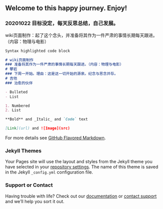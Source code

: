 ## Welcome to this happy journey. Enjoy!
### 20201022 目标没定，每天反思总结，自己发展。
wiki页面制作：起了这个念头，并准备将其作为一件严肃的事情长期每天跟进。（内容：物理与电影）



```markdown
Syntax highlighted code block

# wiki页面制作
### 准备将其作为一件严肃的事情长期每天跟进。（内容：物理与电影）
# 攀岩
### 下周一开始。理由：这是这一切开始的源泉。纪念与思念并存。
# 吉他
### 治愈的伙伴

- Bulleted
- List

1. Numbered
2. List

**Bold** and _Italic_ and `Code` text

[Link](url) and ![Image](src)
```

For more details see [GitHub Flavored Markdown](https://guides.github.com/features/mastering-markdown/).

### Jekyll Themes

Your Pages site will use the layout and styles from the Jekyll theme you have selected in your [repository settings](https://github.com/zycookie/HappyJourney.github.io/settings). The name of this theme is saved in the Jekyll `_config.yml` configuration file.

### Support or Contact

Having trouble with life? Check out our [documentation](https://docs.github.com/categories/github-pages-basics/) or [contact support](https://github.com/contact) and we’ll help you sort it out.
